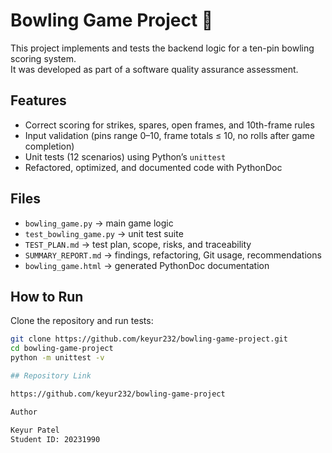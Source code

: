 # Bowling Game Project 🎳



This project implements and tests the backend logic for a ten-pin bowling scoring system.  
It was developed as part of a software quality assurance assessment.

## Features
- Correct scoring for strikes, spares, open frames, and 10th-frame rules  
- Input validation (pins range 0–10, frame totals ≤ 10, no rolls after game completion)  
- Unit tests (12 scenarios) using Python’s `unittest`  
- Refactored, optimized, and documented code with PythonDoc  

## Files
- `bowling_game.py` → main game logic  
- `test_bowling_game.py` → unit test suite  
- `TEST_PLAN.md` → test plan, scope, risks, and traceability  
- `SUMMARY_REPORT.md` → findings, refactoring, Git usage, recommendations  
- `bowling_game.html` → generated PythonDoc documentation  

## How to Run
Clone the repository and run tests:

```bash
git clone https://github.com/keyur232/bowling-game-project.git
cd bowling-game-project
python -m unittest -v

## Repository Link

https://github.com/keyur232/bowling-game-project

Author

Keyur Patel
Student ID: 20231990
